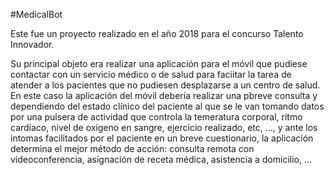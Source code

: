 #MedicalBot

Este fue un proyecto realizado en el año 2018 para el concurso Talento Innovador.

Su principal objeto era realizar una aplicación para el móvil que pudiese contactar con un servicio médico o de salud para faciitar la tarea de atender a los pacientes que no pudiesen desplazarse a un centro de salud.
En este caso la aplicación del móvil debería realizar una pbreve consulta y dependiendo del estado clínico del paciente al que se le van tomando datos por una pulsera de actividad que controla la temeratura corporal, ritmo cardíaco, nivel de oxígeno en sangre, ejercicio realizado, etc, ..., y ante los intomas facilitados por el paciente en un breve cuestionario, la aplicación determina el mejor método de acción: consulta remota con videoconferencia, asignación de receta médica, asistencia a domicilio, ...

